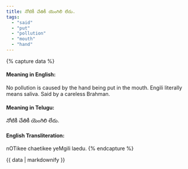 ```yaml
---
title: నోటికీ చేతికీ యెంగిలి లేదు.
tags:
  - "said"
  - "put"
  - "pollution"
  - "mouth"
  - "hand"
---
```


{% capture data %}
#### Meaning in English:
No pollution is caused by the hand being put in the mouth.
Engili literally means saliva.
Said by a careless Brahman.

#### Meaning in Telugu:
నోటికీ చేతికీ యెంగిలి లేదు.

#### English Transliteration:
nOTikee chaetikee yeMgili laedu.
{% endcapture %}

<div class="notice">{{ data | markdownify }}</div>

